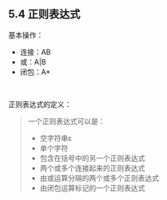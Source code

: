 ## 5.4 正则表达式

基本操作：

- 连接：AB
- 或：A|B
- 闭包：A*

<br>

正则表达式的定义：

>  一个正则表达式可以是：
>
> - 空字符串ε
> - 单个字符
> - 包含在括号中的另一个正则表达式
> - 两个或多个连接起来的正则表达式
> - 由或运算分隔的两个或多个正则表达式
> - 由闭包运算标记的一个正则表达式

